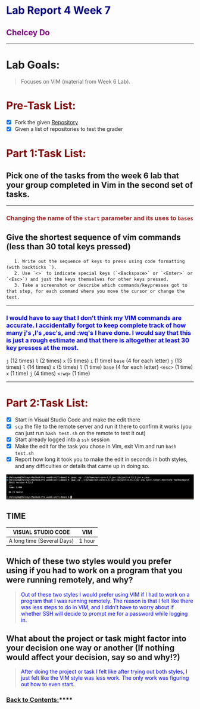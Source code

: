 # <span style="color:navy"> **Lab Report 4 Week 7**</span>
## <span style="color:purple"> **Chelcey Do**</span>
---

# <span style="color:fuschia"> **Lab Goals:**</span>
> Focuses on VIM (material from Week 6 Lab).

# <span style="color:maroon"> **Pre-Task List:**</span>
- [x] Fork the given [Repository](https://github.com/ucsd-cse15l-f22/list-examples-grader)
- [x] Given a list of repositories to test the grader

# <span style="color:maroon"> **Part 1:Task List:**</span>

## Pick one of the tasks from the week 6 lab that your group completed in Vim in the second set of tasks.
---
### <span style="color:brown"> Changing the name of the `start` parameter and its uses to `bases`</span>
   
## Give the shortest sequence of vim commands (less than 30 total keys pressed)
       1. Write out the sequence of keys to press using code formatting (with backticks `). 
       2. Use `<>` to indicate special keys (`<Backspace>` or `<Enter>` or `<Esc>`) and just the keys themselves for other keys pressed. 
       3. Take a screenshot or describe which commands/keypresses got to that step, for each command where you move the cursor or change the text. 
---
###  <span style="color:blue"> I would have to say that I don’t think my VIM commands are accurate. I accidentally forgot to keep complete track of how many j's ,l's ,esc's, and :wq's I have done.  I would say that this is just a rough estimate and that there is altogether at least 30 key presses at the most.</span>

`j` (12 times)
`l` (2 times)
`x` (5 times)
`i` (1 time)
`base` (4 for each letter) 
`j` (13 times)
`l` (14 times)
`x` (5 times)
`l` (1 time)
`base` (4 for each letter)
`<esc>` (1 time)
`x` (1 time)
`j` (4 times)
`<:wq>` (1 time) 
   

--- 
 
      
# <span style="color:maroon"> **Part 2:Task List:**</span>
- [x] Start in Visual Studio Code and make the edit there 
- [x] `scp` the file to the remote server and run it there to confirm it works (you can just run `bash test.sh` on the remote to test it out)
- [x] Start already logged into a `ssh` session
- [x] Make the edit for the task you chose in Vim, exit Vim and run `bash test.sh`
- [x] Report how long it took you to make the edit in seconds in both styles, and any difficulties or details that came up in doing so. 

![Image](l4w7.jpg)

## TIME
| VISUAL STUDIO CODE | VIM |
| ----------- | ----------- |
| A long time (Several Days) | 1 hour |

## Which of these two styles would you prefer using if you had to work on a program that you were running remotely, and why?
> <span style="color:blue"> Out of these two styles I would prefer using VIM if I had to work on a program that I was running remotely. The reason is that I felt like there was less steps to do in VIM, and I didn’t have to worry about if whether SSH will decide to prompt me for a password while logging in.</span>

## What about the project or task might factor into your decision one way or another (If nothing would affect your decision, say so and why!?) 
> <span style="color:blue"> After doing the project or task I felt like after trying out both styles, I just felt like the VIM style was less work. The only work was figuring out how to even start.</span>


### [Back to Contents:](https://chelcey.github.io/cse11-lab-reports/)****
